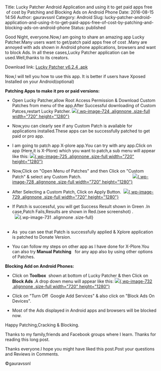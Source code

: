 Title: Lucky Patcher Android Application and using it to get paid apps free  of cost by Patching and Blocking Ads on Android Phone
Date: 2016-08-15 14:56
Author: gauravssnl
Category: Android
Slug: lucky-patcher-android-application-and-using-it-to-get-paid-apps-free-of-cost-by-patching-and-blocking-ads-on-android-phone
Status: published

Good Night, everyone.Now,I am going to share an amazing app Lucky Patcher.Many users want to get/patch paid apps free of cost .Many are annoyed with ads shown in Android phone applications, browsers and want to block Ads. In all these cases,Lucky Patcher application can be used.Well,thanks to its creators.

Download link: [Lucky Patcher v6.2.4 .apk](http://upfile.mobi/VPLeNr7u9wx)

Now,I will tell you how to use this app. It is better if users have Xposed Installed on your Android(optional)

**Patching Apps to make it pro or paid versions:**

-   Open Lucky Patcher,allow Root Access Permission & Download Custom Patches from menu of the app.After Successful downloading of Custom Patces,restart Lucky Patcher.
[![](http://gauravssnl.files.wordpress.com/2016/08/img_20160815_194237.jpg){.wp-image-724 .alignnone .size-full width="720" height="1280"}](http://gauravssnl.files.wordpress.com/2016/08/img_20160815_194237.jpg)

-   Now,you can clearly see if any Custom Patch is available for applications installed.These apps can be successfully patched to get paid or pro app.

-   I am going to patch app X-plore app.You can try with any app.Click on app (Here,it is X-Plore) which you want to patch,a sub menu will appear like this:
[![](http://gauravssnl.files.wordpress.com/2016/08/screenshot_2016-08-15-19-39-58.png){.wp-image-725 .alignnone .size-full width="720" height="1280"}](http://gauravssnl.files.wordpress.com/2016/08/screenshot_2016-08-15-19-39-58.png)
-   Now,Click on "Open Menu of Patches" and then Click on "Custom Patch" & select any Custom Patch.                                           [![](http://gauravssnl.files.wordpress.com/2016/08/screenshot_2016-08-15-19-50-402.png){.wp-image-728 .alignnone .size-full width="720" height="1280"}](http://gauravssnl.files.wordpress.com/2016/08/screenshot_2016-08-15-19-50-402.png) 

-   After Selecting a Custom Patch, Click on Apply Button. 
[![](http://gauravssnl.files.wordpress.com/2016/08/screenshot_2016-08-15-19-56-15.png){.wp-image-729 .alignnone .size-full width="720" height="1280"}](http://gauravssnl.files.wordpress.com/2016/08/screenshot_2016-08-15-19-56-15.png) 
      
-   If Patch is successful, you will get Success Result shown in Green .In case,Patch Fails,Results are shown in Red.(see screenshot) .                       ![](http://i0.wp.com/gauravssnl.files.wordpress.com/2016/08/screenshot_2016-08-15-19-41-141.png?w=528){.wp-image-731 .alignnone .size-full}\
                 
-   As  you can see that Patch is successfully applied & Xplore application is patched to Donate Version.
-   You can follow my steps on other app as I have done for X-Plore.You can also try **Manual Patching**   for any app also by using other options of Patches.

**Blocking Add on Android Phones:**

-   Click on **Toolbox**  shown at bottom of Lucky Patcher & then Click on **Block Ads** .A drop down menu will appear like this: [![](http://gauravssnl.files.wordpress.com/2016/08/screenshot_2016-07-29-14-41-38.png){.wp-image-732 .alignnone .size-full width="720" height="1280"}](http://gauravssnl.files.wordpress.com/2016/08/screenshot_2016-07-29-14-41-38.png)

-   Click on "Turn Off  Google Add Services" & also click on "Block Ads On Devices".

-   Most of the Ads displayed in Android apps and browsers will be blocked now.

Happy Patching,Cracking & Blocking.

Thanks to my family,friends and Facebook groups where I learn. Thanks for reading this long post.

Thanks everyone.I hope you might have liked this post.Post your questions and Reviews in Comments.

©gauravssnl
